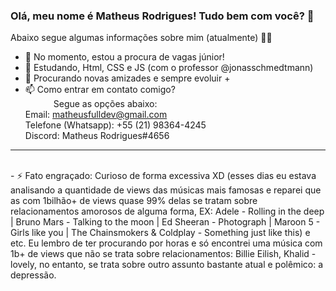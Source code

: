### Olá, meu nome é Matheus Rodrigues! Tudo bem com você? 👋

Abaixo segue algumas informações sobre mim (atualmente) 🥳😇

- 🔭 No momento, estou a procura de vagas júnior!
- 🌱 Estudando, Html, CSS e JS (com o professor @jonasschmedtmann)
- 👯 Procurando novas amizades e sempre evoluir +
- 📫 Como entrar em contato comigo? <br>
 ⠀⠀ ⠀⠀Segue as opções abaixo: <br>
Email: matheusfulldev@gmail.com <br>
Telefone (Whatsapp): +55 (21) 98364-4245 <br>
Discord: Matheus Rodrigues#4656 <br>
<hr> <br>
- ⚡ Fato engraçado: Curioso de forma excessiva XD (esses dias eu estava analisando a quantidade de views das músicas mais famosas e reparei que as com 1bilhão+ de views quase 99% delas se tratam sobre relacionamentos amorosos de alguma forma, EX: Adele - Rolling in the deep | Bruno Mars - Talking to the moon | Ed Sheeran - Photograph | Maroon 5 - Girls like you | The Chainsmokers & Coldplay - Something just like this) e etc. Eu lembro de ter procurando por horas e só encontrei uma música com 1b+ de views que não se trata sobre relacionamentos: Billie Eilish, Khalid - lovely, no entanto, se trata sobre outro assunto bastante atual e polêmico: a depressão.


